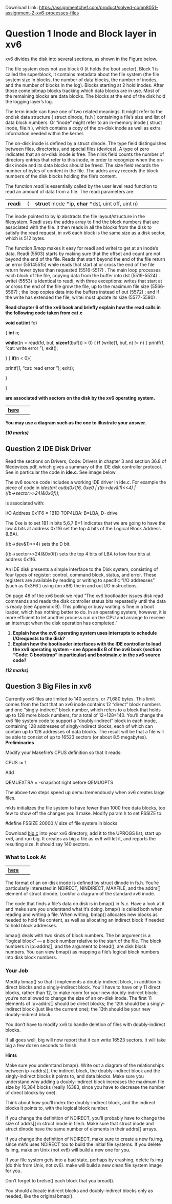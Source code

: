 Download Link: https://assignmentchef.com/product/solved-comp8051-assignment-2-xv6-processes-files
<br>
<h1>Question 1 Inode and Block layer in xv6</h1>

xv6 divides the disk into several sections, as shown in the Figure below.

The file system does not use block 0 (it holds the boot sector). Block 1 is called the superblock, it contains metadata about the file system (the file system size in blocks, the number of data blocks, the number of inodes, and the number of blocks in the log). Blocks starting at 2 hold inodes. After those come bitmap blocks tracking which data blocks are in use. Most of the remaining blocks are data blocks. The blocks at the end of the disk hold the logging layer’s log.

The term inode can have one of two related meanings. It might refer to the ondisk data structure ( struct dinode, fs.h ) containing a file’s size and list of data block numbers. Or “inode” might refer to an in-memory inode ( struct inode, file.h ), which contains a copy of the on-disk inode as well as extra information needed within the kernel.

The on-disk inode is defined by a struct dinode. The type field distinguishes between files, directories, and special files (devices). A type of zero indicates that an on-disk inode is free. The nlink field counts the number of directory entries that refer to this inode, in order to recognize when the on-disk inode and its data blocks should be freed. The size field records the number of bytes of content in the file. The addrs array records the block numbers of the disk blocks holding the file’s content.

The function <em>readi</em> is essentially called by the user level read function to read an amount of data from a file. The readi parameters are:

<table width="459">

 <tbody>

  <tr>

   <td width="44"><strong>readi</strong></td>

   <td width="9">(</td>

   <td width="406"><strong>struct</strong> inode *ip, <strong>char</strong> *dst, uint off, uint n)</td>

  </tr>

 </tbody>

</table>

The inode pointed to by <em>ip</em> abstracts the file layout/structure in the filesystem. Readi uses the addrs array to find the block numbers that are associated with the file. It then reads in all the blocks from the disk to satisfy the read request, in xv6 each block is the same size as a disk sector, which is 512 bytes.

The function <em>Bmap</em> makes it easy for readi and writei to get at an inode’s data. Readi (5503) starts by making sure that the offset and count are not beyond the end of the file. Reads that start beyond the end of the file return an error (55145515) while reads that start at or cross the end of the file return fewer bytes than requested (5516-5517) . The main loop processes each block of the file, copying data from the buffer into dst (5519-5524) . writei (5553) is identical to readi, with three exceptions: writes that start at or cross the end of the file grow the file, up to the maximum file size (5566-5567) ; the loop copies data into the buffers instead of out (5572) ; and if the write has extended the file, writei must update its size (5577-5580) .

<strong>Read chapter 6 of the xv6 book and briefly explain how the read calls in the following code taken from cat.c </strong>

<strong>void </strong><strong>cat</strong>(<strong>int</strong> fd)

{   <strong>int</strong> n;

<strong>while</strong>((n = read(fd, buf, <strong>sizeof</strong>(buf))) &gt; 0) {     <strong>if</strong> (write(1, buf, n) != n) {       printf(1, “cat: write error
”);       exit();

}   }   <strong>if</strong>(n &lt; 0){

printf(1, “cat: read error
”);     exit();

}

}




<strong>are associated with sectors on the disk by the xv6 operating system. </strong>

<table width="62">

 <tbody>

  <tr>

   <td width="62"><a href="https://pdos.csail.mit.edu/6.828/2017/homework/inode.pdf"><strong> </strong></a><a href="https://pdos.csail.mit.edu/6.828/2017/homework/inode.pdf"><strong>here</strong></a></td>

  </tr>

 </tbody>

</table>

<strong>You may use a diagram such as the one </strong><a href="https://pdos.csail.mit.edu/6.828/2017/homework/inode.pdf"><strong> </strong></a><strong>to illustrate your answer.</strong>

<strong><em> (10 marks)</em></strong>

<h2> <strong>Question 2  </strong>IDE Disk Driver</h2>

Read the sections on Drivers, Code: Drivers in chapter 3 and section 36.8 of filedevices.pdf, which gives a summary of the IDE disk controller protocol. See in particular the code in <strong>ide.c</strong>. See image below

The xv6 source code includes a working IDE driver in ide.c. For example the piece of code in <em>idestart outb(0x1f6, 0xe0 | ((b-&gt;dev&amp;1)&lt;&lt;4) | ((b→sector&gt;&gt;24)&amp;0x0f));</em>

is associated with:

I/O Address 0x1F6 = 1B1D TOP4LBA: B=LBA, D=drive

The 0xe is to set 1B1 in bits 5,6,7 B=1 indicates that we are going to have the low 4 bits at address 0x1f6 set the top 4 bits of the Logical Block Address (LBA).

((b→dev&amp;1)&lt;&lt;4) sets the D bit.

((b→sector&gt;&gt;24)&amp;0x0f)) sets the top 4 bits of LBA to low four bits at address 0x1f6.

An IDE disk presents a simple interface to the Disk system, consisting of four types of register: control, command block, status, and error. These registers are available by reading or writing to specific “I/O addresses” (such as 0x3F6 ) using (on x86) the in and out I/O instructions.

On page 48 of the xv6 book we read “The xv6 bootloader issues disk read commands and reads the disk controller status bits repeatedly until the data is ready (see Appendix B). This polling or busy waiting is fine in a boot loader, which has nothing better to do. In an operating system, however, it is more efficient to let another process run on the CPU and arrange to receive an interrupt when the disk operation has completed.”

<ol>

 <li><strong>Explain how the xv6 operating system uses interrupts to schedule I/Orequests to the disk?</strong></li>

 <li><strong>Explain how the bootloader interfaces with the IDE controller to load the xv6 operating system – see Appendix B of the xv6 book (section “Code: C bootstrap” in particular) and bootmain.c in the xv6 source code?</strong></li>

</ol>

<strong><em> (12 marks)</em></strong>

<h2><strong>Question 3  </strong>Big Files in xv6</h2>

Currently xv6 files are limited to 140 sectors, or 71,680 bytes. This limit comes from the fact that an xv6 inode contains 12 “direct” block numbers and one “singly-indirect” block number, which refers to a block that holds up to 128 more block numbers, for a total of 12+128=140. You’ll change the xv6 file system code to support a “doubly-indirect” block in each inode, containing 128 addresses of singly-indirect blocks, each of which can contain up to 128 addresses of data blocks. The result will be that a file will be able to consist of up to 16523 sectors (or about 8.5 megabytes). <strong>Preliminaries</strong>

Modify your Makefile’s CPUS definition so that it reads:

CPUS := 1

Add

QEMUEXTRA = -snapshot right before QEMUOPTS

The above two steps speed up qemu tremendously when xv6 creates large files.

mkfs initializes the file system to have fewer than 1000 free data blocks, too few to show off the changes you’ll make. Modify param.h to set FSSIZE to:

#define FSSIZE       20000  // size of file system in blocks

Download <a href="https://pdos.csail.mit.edu/6.828/2017/homework/big.c">big.c</a> into your xv6 directory, add it to the UPROGS list, start up xv6, and run big. It creates as big a file as xv6 will let it, and reports the resulting size. It should say 140 sectors.

<h3>What to Look At</h3>

<table width="62">

 <tbody>

  <tr>

   <td width="62"><a href="https://pdos.csail.mit.edu/6.828/2017/homework/inode.pdf"> </a><a href="https://pdos.csail.mit.edu/6.828/2017/homework/inode.pdf">here</a></td>

  </tr>

 </tbody>

</table>

The format of an on-disk inode is defined by struct dinode in fs.h. You’re particularly interested in NDIRECT, NINDIRECT, MAXFILE, and the addrs[] element of struct dinode. Lookfor a diagram of the standard xv6 inode.

The code that finds a file’s data on disk is in bmap() in fs.c. Have a look at it and make sure you understand what it’s doing. bmap() is called both when reading and writing a file. When writing, bmap() allocates new blocks as needed to hold file content, as well as allocating an indirect block if needed to hold block addresses.

bmap() deals with two kinds of block numbers. The bn argument is a “logical block” — a block number relative to the start of the file. The block numbers in ip&gt;addrs[], and the argument to bread(), are disk block numbers. You can view bmap() as mapping a file’s logical block numbers into disk block numbers.

<h3>Your Job</h3>

Modify bmap() so that it implements a doubly-indirect block, in addition to direct blocks and a singly-indirect block. You’ll have to have only 11 direct blocks, rather than 12, to make room for your new doubly-indirect block; you’re not allowed to change the size of an on-disk inode. The first 11 elements of ip&gt;addrs[] should be direct blocks; the 12th should be a singly-indirect block (just like the current one); the 13th should be your new doubly-indirect block.

You don’t have to modify xv6 to handle deletion of files with doubly-indirect blocks.

If all goes well, big will now report that it can write 16523 sectors. It will take big a few dozen seconds to finish.

<strong>Hints</strong>

Make sure you understand bmap(). Write out a diagram of the relationships between ip-&gt;addrs[], the indirect block, the doubly-indirect block and the singly-indirect blocks it points to, and data blocks. Make sure you understand why adding a doubly-indirect block increases the maximum file size by 16,384 blocks (really 16383, since you have to decrease the number of direct blocks by one).

Think about how you’ll index the doubly-indirect block, and the indirect blocks it points to, with the logical block number.

If you change the definition of NDIRECT, you’ll probably have to change the size of addrs[] in struct inode in file.h. Make sure that struct inode and struct dinode have the same number of elements in their addrs[] arrays.

If you change the definition of NDIRECT, make sure to create a new fs.img, since mkfs uses NDIRECT too to build the initial file systems. If you delete fs.img, make on Unix (not xv6) will build a new one for you.

If your file system gets into a bad state, perhaps by crashing, delete fs.img (do this from Unix, not xv6). make will build a new clean file system image for you.

Don’t forget to brelse() each block that you bread().

You should allocate indirect blocks and doubly-indirect blocks only as needed, like the original bmap().